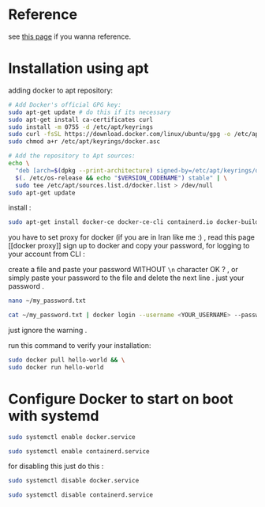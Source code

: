 # Reference

see [this page](https://docs.docker.com/engine/install/ubuntu/#uninstall-docker-engine) if you wanna reference.

# Installation using apt

adding docker to apt repository:

```bash
# Add Docker's official GPG key:
sudo apt-get update # do this if its necessary
sudo apt-get install ca-certificates curl
sudo install -m 0755 -d /etc/apt/keyrings
sudo curl -fsSL https://download.docker.com/linux/ubuntu/gpg -o /etc/apt/keyrings/docker.asc
sudo chmod a+r /etc/apt/keyrings/docker.asc

# Add the repository to Apt sources:
echo \
  "deb [arch=$(dpkg --print-architecture) signed-by=/etc/apt/keyrings/docker.asc] https://download.docker.com/linux/ubuntu \
  $(. /etc/os-release && echo "$VERSION_CODENAME") stable" | \
  sudo tee /etc/apt/sources.list.d/docker.list > /dev/null
sudo apt-get update
```

install :

```bash
sudo apt-get install docker-ce docker-ce-cli containerd.io docker-buildx-plugin docker-compose-plugin
```

you have to set proxy for docker (if you are in Iran like me :) , read this page [[docker proxy]]
sign up to docker and copy your password, for logging to your account from CLI :

create a file and paste your password WITHOUT `\n` character OK ? , or simply paste your password to the file and delete the next line . just your password .

```bash
nano ~/my_password.txt
```

```bash
cat ~/my_password.txt | docker login --username <YOUR_USERNAME> --password-stdin
```

just ignore the warning .

run this command to verify your installation:

```bash
sudo docker pull hello-world && \
sudo docker run hello-world
```

# Configure Docker to start on boot with systemd

```bash
sudo systemctl enable docker.service
```

```bash
sudo systemctl enable containerd.service
```

for disabling this just do this :

```bash
sudo systemctl disable docker.service
```

```bash
sudo systemctl disable containerd.service
```

